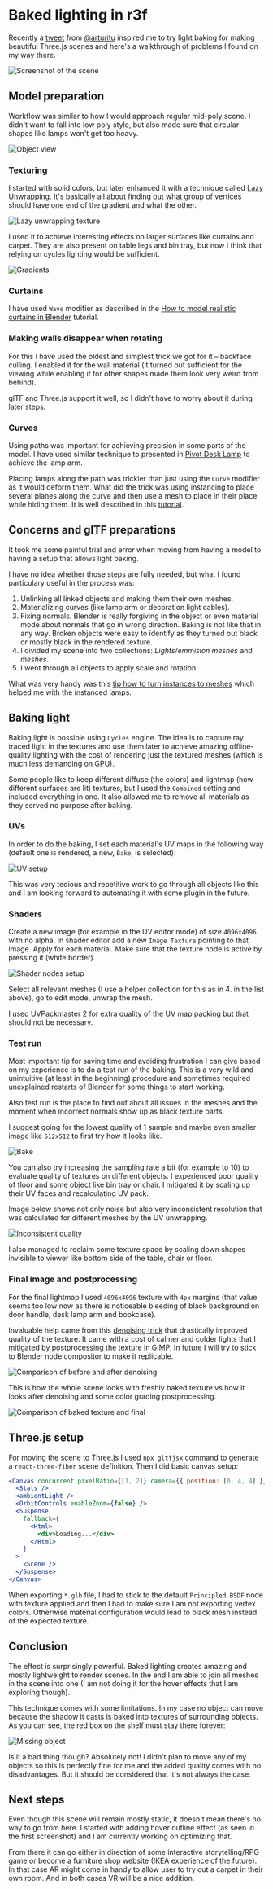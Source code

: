 # Baked lighting in r3f

Recently a [tweet](https://twitter.com/arturitu/status/1348167088628760576) from [@arturitu](https://twitter.com/arturitu) inspired me to try light baking for making beautiful Three.js scenes and here's a walkthrough of problems I found on my way there.

![Screenshot of the scene](screenshot.png)

## Model preparation

Workflow was similar to how I would approach regular mid-poly scene. I didn't want to fall into low poly style, but also made sure that circular shapes like lamps won't get too heavy.

![Object view](object-view.png)

### Texturing
I started with solid colors, but later enhanced it with a technique called [Lazy Unwrapping](https://www.youtube.com/watch?v=DD84GSJiTVc). It's basically all about finding out what group of vertices should have one end of the gradient and what the other.

![Lazy unwrapping texture](texture.png)

I used it to achieve interesting effects on larger surfaces like curtains and carpet. They are also present on table legs and bin tray, but now I think that relying on cycles lighting would be sufficient.

![Gradients](gradients.png)

### Curtains

I have used `Wave` modifier as described in the [How to model realistic curtains in Blender](https://www.youtube.com/watch?v=lHIBQBSdfjA) tutorial.

### Making walls disappear when rotating

For this I have used the oldest and simplest trick we got for it – backface culling. I enabled it for the wall material (it turned out sufficient for the viewing while enabling it for other shapes made them look very weird from behind).

glTF and Three.js support it well, so I didn't have to worry about it during later steps.

### Curves

Using paths was important for achieving precision in some parts of the model. I have used similar technique to presented in [Pivot Desk Lamp](https://www.youtube.com/watch?v=q5lmw_T8Ep4) to achieve the lamp arm.

Placing lamps along the path was trickier than just using the `Curve` modifier as it would deform them. What did the trick was using instancing to place several planes along the curve and then use a mesh to place in their place while hiding them. It is well described in this [tutorial](https://www.youtube.com/watch?v=7pXcyq0gUnU).

## Concerns and glTF preparations

It took me some painful trial and error when moving from having a model to having a setup that allows light baking.

I have no idea whether those steps are fully needed, but what I found particulary useful in the process was:
1. Unlinking all linked objects and making them their own meshes.
2. Materializing curves (like lamp arm or decoration light cables).
3. Fixing normals. Blender is really forgiving in the object or even material mode about normals that go in wrong direction. Baking is not like that in any way. Broken objects were easy to identify as they turned out black or mostly black in the rendered texture.
4. I divided my scene into two collections: _Lights/emmision meshes_ and _meshes_.
5. I went through all objects to apply scale and rotation.

What was very handy was this [tip how to turn instances to meshes](https://devtalk.blender.org/t/elegant-way-to-turn-a-collection-instance-to-a-mesh/8803/11) which helped me with the instanced lamps.

## Baking light

Baking light is possible using `Cycles` engine. The idea is to capture ray traced light in the textures and use them later to achieve amazing offline-quality lighting with the cost of rendering just the textured meshes (which is much less demanding on GPU).

Some people like to keep different diffuse (the colors) and lightmap (how different surfaces are lit) textures, but I used the `Combined` setting and included everything in one. It also allowed me to remove all materials as they served no purpose after baking.

### UVs

In order to do the baking, I set each material's UV maps in the following way (default one is rendered, a new, `Bake`, is selected):

![UV setup](uv-maps.png)

This was very tedious and repetitive work to go through all objects like this and I am looking forward to automating it with some plugin in the future.

### Shaders

Create a new image (for example in the UV editor mode) of size `4096x4096` with no alpha.
In shader editor add a new `Image Texture` pointing to that image. Apply for each material. Make sure that the texture node is active by pressing it (white border).

![Shader nodes setup](shaders.png)

Select all relevant meshes (I use a helper collection for this as in 4. in the list above), go to edit mode, unwrap the mesh.

I used [UVPackmaster 2](https://gumroad.com/l/uvpackmaster2) for extra quality of the UV map packing but that should not be necessary.

### Test run

Most important tip for saving time and avoiding frustration I can give based on my experience is to do a test run of the baking. This is a very wild and unintuitive (at least in the beginning) procedure and sometimes required unexplained restarts of Blender for some things to start working.

Also test run is the place to find out about all issues in the meshes and the moment when incorrect normals show up as black texture parts.

I suggest going for the lowest quality of 1 sample and maybe even smaller image like `512x512` to first try how it looks like.

![Bake](bake.png)

You can also try increasing the sampling rate a bit (for example to 10) to evaluate quality of textures on different objects. I experienced poor quality of floor and some object like bin tray or chair. I mitigated it by scaling up their UV faces and recalculating UV pack.

Image below shows not only noise but also very inconsistent resolution that was calculated for different meshes by the UV unwrapping.

![Inconsistent quality](inconsistent.png)

I also managed to reclaim some texture space by scaling down shapes invisible to viewer like bottom side of the table, chair or floor.

### Final image and postprocessing

For the final lightmap I used `4096x4096` texture with `4px` margins (that value seems too low now as there is noticeable bleeding of black background on door handle, desk lamp arm and bookcase).

Invaluable help came from this [denoising trick](https://www.youtube.com/watch?v=lJbGR0Jnd0k) that drastically improved quality of the texture. It came with a cost of calmer and colder lights that I mitigated by postprocessing the texture in GIMP. In future I will try to stick to Blender node compositor to make it replicable.

![Comparison of before and after denoising](before-after.png)

This is how the whole scene looks with freshly baked texture vs how it looks after denoising and some color grading postprocessing.

![Comparison of baked texture and final](baked-vs-final.png)

## Three.js setup

For moving the scene to Three.js I used `npx gltfjsx` command to generate a `react-three-fiber` scene definition. Then I did basic canvas setup:

```jsx
<Canvas concurrent pixelRatio={[1, 2]} camera={{ position: [0, 4, 4] }}>
  <Stats />
  <ambientLight />
  <OrbitControls enableZoom={false} />
  <Suspense
    fallback={
      <Html>
        <div>Loading...</div>
      </Html>
    }
  >
    <Scene />
  </Suspense>
</Canvas>
```

When exporting `*.glb` file, I had to stick to the default `Principled BSDF` node with texture applied and then I had to make sure I am not exporting vertex colors. Otherwise material configuration would lead to black mesh instead of the expected texture.

## Conclusion

The effect is surprisingly powerful. Baked lighting creates amazing and mostly lightweight to render scenes. In the end I am able to join all meshes in the scene into one (I am not doing it for the hover effects that I am exploring though).

This technique comes with some limitations. In my case no object can move because the shadow it casts is baked into textures of surrounding objects. As you can see, the red box on the shelf must stay there forever:

![Missing object](missing.png)

Is it a bad thing though? Absolutely not! I didn't plan to move any of my objects so this is perfectly fine for me and the added quality comes with no disadvantages. But it should be considered that it's not always the case.

## Next steps

Even though this scene will remain mostly static, it doesn't mean there's no way to go from here. I started with adding hover outline effect (as seen in the first screenshot) and I am currently working on optimizing that.

From there it can go either in direction of some interactive storytelling/RPG game or become a furniture shop website (IKEA experience of the future). In that case AR might come in handy to allow user to try out a carpet in their own room. And in both cases VR will be a nice addition.

